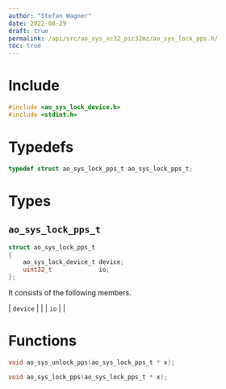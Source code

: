 ```yaml
---
author: "Stefan Wagner"
date: 2022-08-29
draft: true
permalink: /api/src/ao_sys_xc32_pic32mz/ao_sys_lock_pps.h/
toc: true
---
```


# Include

```c
#include <ao_sys_lock_device.h>
#include <stdint.h>
```

# Typedefs

```c
typedef struct ao_sys_lock_pps_t ao_sys_lock_pps_t;
```

# Types

## `ao_sys_lock_pps_t`

```c
struct ao_sys_lock_pps_t
{
    ao_sys_lock_device_t device;
    uint32_t             io;
};
```

It consists of the following members.

| `device` | |
| `io` | |

# Functions

```c
void ao_sys_unlock_pps(ao_sys_lock_pps_t * x);
```

```c
void ao_sys_lock_pps(ao_sys_lock_pps_t * x);
```
